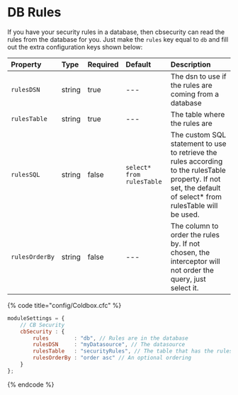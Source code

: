 # DB Rules

If you have your security rules in a database, then cbsecurity can read the rules from the database for you.  Just make the `rules` key  equal to `db` and fill out the extra configuration keys shown below:



| Property | Type | Required | Default | Description |
| :--- | :--- | :--- | :--- | :--- |
| `rulesDSN` | string | true | --- | The dsn to use if the rules are coming from a database |
| `rulesTable` | string | true | --- | The table where the rules are |
| `rulesSQL` | string | false | `select* from rulesTable` | The custom SQL statement to use to retrieve the rules according to the rulesTable property. If not set, the default of select\* from rulesTable will be used. |
| `rulesOrderBy` | string | false | --- | The column to order the rules by. If not chosen, the interceptor will not order the query, just select it. |

{% code title="config/Coldbox.cfc" %}
```javascript
moduleSettings = {
	// CB Security
	cbSecurity : {
		rules        : "db", // Rules are in the database
		rulesDSN     : "myDatasource", // The datasource
		rulesTable   : "securityRules", // The table that has the rules
		rulesOrderBy : "order asc" // An optional ordering
	}
};
```
{% endcode %}

